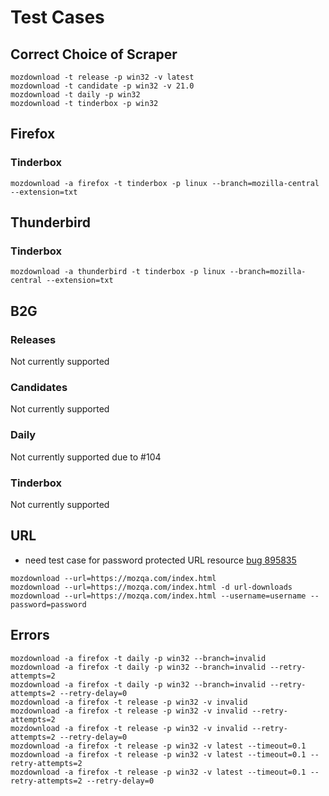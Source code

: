 # Test Cases

## Correct Choice of Scraper
```
mozdownload -t release -p win32 -v latest
mozdownload -t candidate -p win32 -v 21.0
mozdownload -t daily -p win32
mozdownload -t tinderbox -p win32
```

## Firefox

### Tinderbox

```
mozdownload -a firefox -t tinderbox -p linux --branch=mozilla-central --extension=txt
```

## Thunderbird

### Tinderbox

```
mozdownload -a thunderbird -t tinderbox -p linux --branch=mozilla-central --extension=txt
```

## B2G

### Releases
Not currently supported

### Candidates
Not currently supported

### Daily
Not currently supported due to #104

<!--
```
mozdownload -a b2g -t daily -p linux --branch=mozilla-central
mozdownload -a b2g -t daily -p linux64 --branch=mozilla-central
mozdownload -a b2g -t daily -p mac64 --branch=mozilla-central
mozdownload -a b2g -t daily -p win32 --branch=mozilla-central
mozdownload -a b2g -t daily -p win32 --branch=mozilla-central -d b2g-daily-builds
mozdownload -a b2g -t daily -p win32 --branch=mozilla-central -l en-US
mozdownload -a b2g -t daily -p win32 --branch=mozilla-central --date=2013-07-02
mozdownload -a b2g -t daily -p win32 --branch=mozilla-central --date=2013-07-02 --build-number=1
mozdownload -a b2g -t daily -p win32 --branch=mozilla-central --build-id=20130702031336
```
-->

### Tinderbox
Not currently supported

## URL
* need test case for password protected URL resource [bug 895835](https://bugzilla.mozilla.org/show_bug.cgi?id=895835)

```
mozdownload --url=https://mozqa.com/index.html
mozdownload --url=https://mozqa.com/index.html -d url-downloads
mozdownload --url=https://mozqa.com/index.html --username=username --password=password
```

## Errors
```
mozdownload -a firefox -t daily -p win32 --branch=invalid
mozdownload -a firefox -t daily -p win32 --branch=invalid --retry-attempts=2
mozdownload -a firefox -t daily -p win32 --branch=invalid --retry-attempts=2 --retry-delay=0
mozdownload -a firefox -t release -p win32 -v invalid
mozdownload -a firefox -t release -p win32 -v invalid --retry-attempts=2
mozdownload -a firefox -t release -p win32 -v invalid --retry-attempts=2 --retry-delay=0
mozdownload -a firefox -t release -p win32 -v latest --timeout=0.1
mozdownload -a firefox -t release -p win32 -v latest --timeout=0.1 --retry-attempts=2
mozdownload -a firefox -t release -p win32 -v latest --timeout=0.1 --retry-attempts=2 --retry-delay=0
```

